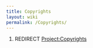 ```yaml
---
title: Copyrights
layout: wiki
permalink: /Copyrights/
---
```


1.  REDIRECT [Project:Copyrights](/Project:Copyrights "wikilink")